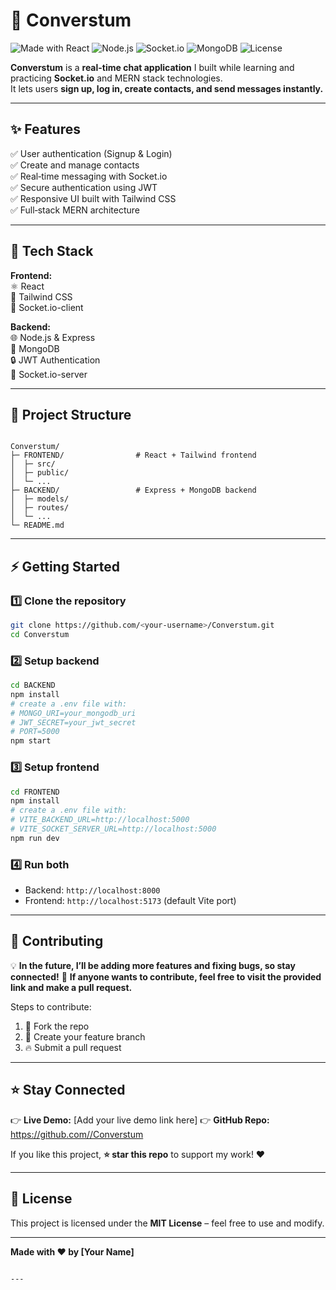 # 💬 Converstum

![Made with React](https://img.shields.io/badge/Made%20with-React-blue?logo=react)
![Node.js](https://img.shields.io/badge/Backend-Node.js-green?logo=node.js)
![Socket.io](https://img.shields.io/badge/Real%20Time-Socket.io-black?logo=socket.io)
![MongoDB](https://img.shields.io/badge/Database-MongoDB-brightgreen?logo=mongodb)
![License](https://img.shields.io/badge/License-MIT-yellow.svg)

**Converstum** is a **real-time chat application** I built while learning and practicing **Socket.io** and MERN stack technologies.  
It lets users **sign up, log in, create contacts, and send messages instantly.**

---

## ✨ Features

✅ User authentication (Signup & Login)  
✅ Create and manage contacts  
✅ Real‑time messaging with Socket.io  
✅ Secure authentication using JWT  
✅ Responsive UI built with Tailwind CSS  
✅ Full‑stack MERN architecture

---

## 🚀 Tech Stack

**Frontend:**  
⚛️ React  
🎨 Tailwind CSS  
🔌 Socket.io-client  

**Backend:**  
🌐 Node.js & Express  
🍃 MongoDB  
🔒 JWT Authentication  
🔌 Socket.io-server  

---

## 📂 Project Structure

```

Converstum/
├─ FRONTEND/                # React + Tailwind frontend
│  ├─ src/
│  ├─ public/
│  └─ ...
├─ BACKEND/                 # Express + MongoDB backend
│  ├─ models/
│  ├─ routes/
│  └─ ...
└─ README.md

````

---

## ⚡ Getting Started

### 1️⃣ Clone the repository
```bash
git clone https://github.com/<your-username>/Converstum.git
cd Converstum
````

### 2️⃣ Setup backend

```bash
cd BACKEND
npm install
# create a .env file with:
# MONGO_URI=your_mongodb_uri
# JWT_SECRET=your_jwt_secret
# PORT=5000
npm start
```

### 3️⃣ Setup frontend

```bash
cd FRONTEND
npm install
# create a .env file with:
# VITE_BACKEND_URL=http://localhost:5000
# VITE_SOCKET_SERVER_URL=http://localhost:5000
npm run dev
```

### 4️⃣ Run both

* Backend: `http://localhost:8000`
* Frontend: `http://localhost:5173` (default Vite port)

---

## 🤝 Contributing

💡 **In the future, I’ll be adding more features and fixing bugs, so stay connected!**
🤝 **If anyone wants to contribute, feel free to visit the provided link and make a pull request.**

Steps to contribute:

1. 🍴 Fork the repo
2. 🌱 Create your feature branch
3. 🔥 Submit a pull request

---

## ⭐ Stay Connected

👉 **Live Demo:** \[Add your live demo link here]
👉 **GitHub Repo:** [https://github.com/<your-username>/Converstum](https://github.com/quantumsn/Converstum)

If you like this project, **⭐ star this repo** to support my work! ❤️

---

## 📜 License

This project is licensed under the **MIT License** – feel free to use and modify.

---

**Made with ❤️ by \[Your Name]**

```

---
